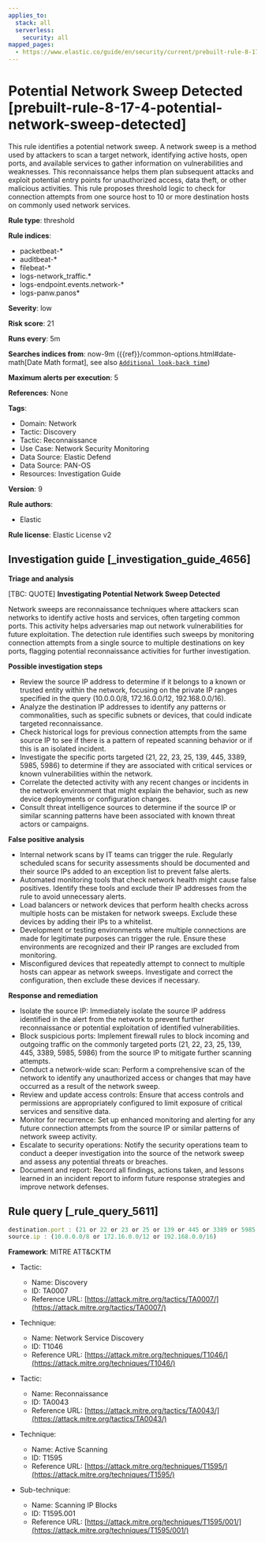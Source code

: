 ```yaml
---
applies_to:
  stack: all
  serverless:
    security: all
mapped_pages:
  - https://www.elastic.co/guide/en/security/current/prebuilt-rule-8-17-4-potential-network-sweep-detected.html
---
```


# Potential Network Sweep Detected [prebuilt-rule-8-17-4-potential-network-sweep-detected]

This rule identifies a potential network sweep. A network sweep is a method used by attackers to scan a target network, identifying active hosts, open ports, and available services to gather information on vulnerabilities and weaknesses. This reconnaissance helps them plan subsequent attacks and exploit potential entry points for unauthorized access, data theft, or other malicious activities. This rule proposes threshold logic to check for connection attempts from one source host to 10 or more destination hosts on commonly used network services.

**Rule type**: threshold

**Rule indices**:

* packetbeat-*
* auditbeat-*
* filebeat-*
* logs-network_traffic.*
* logs-endpoint.events.network-*
* logs-panw.panos*

**Severity**: low

**Risk score**: 21

**Runs every**: 5m

**Searches indices from**: now-9m ({{ref}}/common-options.html#date-math[Date Math format], see also [`Additional look-back time`](docs-content://solutions/security/detect-and-alert/create-detection-rule.md#rule-schedule))

**Maximum alerts per execution**: 5

**References**: None

**Tags**:

* Domain: Network
* Tactic: Discovery
* Tactic: Reconnaissance
* Use Case: Network Security Monitoring
* Data Source: Elastic Defend
* Data Source: PAN-OS
* Resources: Investigation Guide

**Version**: 9

**Rule authors**:

* Elastic

**Rule license**: Elastic License v2

## Investigation guide [_investigation_guide_4656]

**Triage and analysis**

[TBC: QUOTE]
**Investigating Potential Network Sweep Detected**

Network sweeps are reconnaissance techniques where attackers scan networks to identify active hosts and services, often targeting common ports. This activity helps adversaries map out network vulnerabilities for future exploitation. The detection rule identifies such sweeps by monitoring connection attempts from a single source to multiple destinations on key ports, flagging potential reconnaissance activities for further investigation.

**Possible investigation steps**

* Review the source IP address to determine if it belongs to a known or trusted entity within the network, focusing on the private IP ranges specified in the query (10.0.0.0/8, 172.16.0.0/12, 192.168.0.0/16).
* Analyze the destination IP addresses to identify any patterns or commonalities, such as specific subnets or devices, that could indicate targeted reconnaissance.
* Check historical logs for previous connection attempts from the same source IP to see if there is a pattern of repeated scanning behavior or if this is an isolated incident.
* Investigate the specific ports targeted (21, 22, 23, 25, 139, 445, 3389, 5985, 5986) to determine if they are associated with critical services or known vulnerabilities within the network.
* Correlate the detected activity with any recent changes or incidents in the network environment that might explain the behavior, such as new device deployments or configuration changes.
* Consult threat intelligence sources to determine if the source IP or similar scanning patterns have been associated with known threat actors or campaigns.

**False positive analysis**

* Internal network scans by IT teams can trigger the rule. Regularly scheduled scans for security assessments should be documented and their source IPs added to an exception list to prevent false alerts.
* Automated monitoring tools that check network health might cause false positives. Identify these tools and exclude their IP addresses from the rule to avoid unnecessary alerts.
* Load balancers or network devices that perform health checks across multiple hosts can be mistaken for network sweeps. Exclude these devices by adding their IPs to a whitelist.
* Development or testing environments where multiple connections are made for legitimate purposes can trigger the rule. Ensure these environments are recognized and their IP ranges are excluded from monitoring.
* Misconfigured devices that repeatedly attempt to connect to multiple hosts can appear as network sweeps. Investigate and correct the configuration, then exclude these devices if necessary.

**Response and remediation**

* Isolate the source IP: Immediately isolate the source IP address identified in the alert from the network to prevent further reconnaissance or potential exploitation of identified vulnerabilities.
* Block suspicious ports: Implement firewall rules to block incoming and outgoing traffic on the commonly targeted ports (21, 22, 23, 25, 139, 445, 3389, 5985, 5986) from the source IP to mitigate further scanning attempts.
* Conduct a network-wide scan: Perform a comprehensive scan of the network to identify any unauthorized access or changes that may have occurred as a result of the network sweep.
* Review and update access controls: Ensure that access controls and permissions are appropriately configured to limit exposure of critical services and sensitive data.
* Monitor for recurrence: Set up enhanced monitoring and alerting for any future connection attempts from the source IP or similar patterns of network sweep activity.
* Escalate to security operations: Notify the security operations team to conduct a deeper investigation into the source of the network sweep and assess any potential threats or breaches.
* Document and report: Record all findings, actions taken, and lessons learned in an incident report to inform future response strategies and improve network defenses.


## Rule query [_rule_query_5611]

```js
destination.port : (21 or 22 or 23 or 25 or 139 or 445 or 3389 or 5985 or 5986) and
source.ip : (10.0.0.0/8 or 172.16.0.0/12 or 192.168.0.0/16)
```

**Framework**: MITRE ATT&CKTM

* Tactic:

    * Name: Discovery
    * ID: TA0007
    * Reference URL: [https://attack.mitre.org/tactics/TA0007/](https://attack.mitre.org/tactics/TA0007/)

* Technique:

    * Name: Network Service Discovery
    * ID: T1046
    * Reference URL: [https://attack.mitre.org/techniques/T1046/](https://attack.mitre.org/techniques/T1046/)

* Tactic:

    * Name: Reconnaissance
    * ID: TA0043
    * Reference URL: [https://attack.mitre.org/tactics/TA0043/](https://attack.mitre.org/tactics/TA0043/)

* Technique:

    * Name: Active Scanning
    * ID: T1595
    * Reference URL: [https://attack.mitre.org/techniques/T1595/](https://attack.mitre.org/techniques/T1595/)

* Sub-technique:

    * Name: Scanning IP Blocks
    * ID: T1595.001
    * Reference URL: [https://attack.mitre.org/techniques/T1595/001/](https://attack.mitre.org/techniques/T1595/001/)



